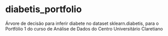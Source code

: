 # diabetis_portfolio
Árvore de decisão para inferir diabete no dataset sklearn.diabetis, para o Portfólio 1 do curso de Análise de Dados do Centro Universitário Claretiano
